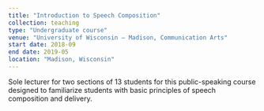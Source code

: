 ```yaml
---
title: "Introduction to Speech Composition"
collection: teaching
type: "Undergraduate course"
venue: "University of Wisconsin – Madison, Communication Arts"
start date: 2018-09
end date: 2019-05
location: "Madison, Wisconsin"
---
```


Sole lecturer for two sections of 13 students for this public-speaking course designed to familiarize students with basic principles of speech composition and delivery.
